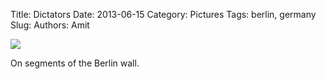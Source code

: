 Title: Dictators
Date: 2013-06-15
Category: Pictures
Tags: berlin, germany
Slug: 
Authors: Amit

<div class="imagepost">
<img src="/images/dictators.jpg" class="imageitem large" />
</div>

On segments of the Berlin wall.
